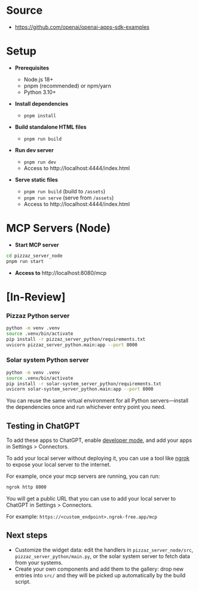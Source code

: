 # Source
- https://github.com/openai/openai-apps-sdk-examples

# Setup 

- **Prerequisites**
    - Node.js 18+
    - pnpm (recommended) or npm/yarn
    - Python 3.10+

- **Install dependencies**
    - `pnpm install`

- **Build standalone HTML files**
    - `pnpm run build`

- **Run dev server**
    - `pnpm run dev`
    - Access to http://localhost:4444/index.html

- **Serve static files**
    - `pnpm run build` (build to `/assets`)
    - `pnpm run serve` (serve from `/assets`)
    - Access to http://localhost:4444/index.html

# MCP Servers (Node)
- **Start MCP server**
```bash
cd pizzaz_server_node
pnpm run start
```

- **Access to** http://localhost:8080/mcp


# [In-Review]

### Pizzaz Python server

```bash
python -m venv .venv
source .venv/bin/activate
pip install -r pizzaz_server_python/requirements.txt
uvicorn pizzaz_server_python.main:app --port 8000
```

### Solar system Python server

```bash
python -m venv .venv
source .venv/bin/activate
pip install -r solar-system_server_python/requirements.txt
uvicorn solar-system_server_python.main:app --port 8000
```

You can reuse the same virtual environment for all Python servers—install the dependencies once and run whichever entry point you need.

## Testing in ChatGPT

To add these apps to ChatGPT, enable [developer mode](https://platform.openai.com/docs/guides/developer-mode), and add your apps in Settings > Connectors.

To add your local server without deploying it, you can use a tool like [ngrok](https://ngrok.com/) to expose your local server to the internet.

For example, once your mcp servers are running, you can run:

```bash
ngrok http 8000
```

You will get a public URL that you can use to add your local server to ChatGPT in Settings > Connectors.

For example: `https://<custom_endpoint>.ngrok-free.app/mcp`

## Next steps

- Customize the widget data: edit the handlers in `pizzaz_server_node/src`, `pizzaz_server_python/main.py`, or the solar system server to fetch data from your systems.
- Create your own components and add them to the gallery: drop new entries into `src/` and they will be picked up automatically by the build script.
